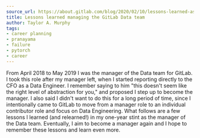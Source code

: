 ```yaml
---
source_url: https://about.gitlab.com/blog/2020/02/10/lessons-learned-as-data-team-manager/
title: Lessons learned managing the GitLab Data team
author: Taylor A. Murphy
tags:
- career planning
- pranayama
- failure
- pytorch
- career
---
```


From April 2018 to May 2019 I was the manager of the Data team for GitLab. I took this role after my manager left, when I started reporting directly to the CFO as a Data Engineer. I remember saying to him \"this doesn\'t seem like the right level of abstraction for you,\" and proposed I step up to become the manager. I also said I didn\'t want to do this for a long period of time, since I intentionally came to GitLab to move from a manager role to an individual contributor role and focus on Data Engineering. What follows are a few lessons I learned (and relearned!) in my one-year stint as the manager of the Data team. Eventually, I aim to become a manager again and I hope to remember these lessons and learn even more. 
